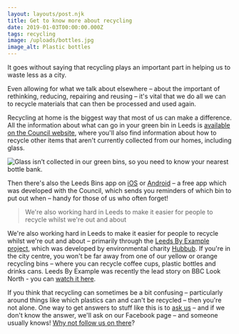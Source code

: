 ```yaml
---
layout: layouts/post.njk
title: Get to know more about recycling
date: 2019-01-03T00:00:00.000Z
tags: recycling
image: /uploads/bottles.jpg
image_alt: Plastic bottles
---
```

It goes without saying that recycling plays an important part in helping us to waste less as a city.

Even allowing for what we talk about elsewhere – about the important of rethinking, reducing, repairing and reusing – it's vital that we do all we can to recycle materials that can then be processed and used again.

Recycling at home is the biggest way that most of us can make a difference. All the information about what can go in your green bin in Leeds is [available on the Council website](https://www.leeds.gov.uk/residents/bins-and-recycling/your-bins), where you'll also find information about how to recycle other items that aren't currently collected from our homes, including glass.

![](/uploads/bottle-bank.jpg "Glass isn’t collected in our green bins, so you need to know  your nearest bottle bank.")

Then there's also the Leeds Bins app on [iOS](https://apps.apple.com/app/apple-store/id1013036432?pt=2305324&ct=zerowasteleeds-glass-campaign&mt=8) or [Android](https://play.google.com/store/apps/details?id=com.imactivate.bins&referrer=utm_source%3Dzerowasteleeds) – a free app which was developed with the Council, which sends you reminders of which bin to put out when – handy for those of us who often forget!

> We're also working hard in Leeds to make it easier for people to recycle whilst we're out and about

We're also working hard in Leeds to make it easier for people to recycle whilst we're out and about – primarily through the [Leeds By Example project](/posts/leeds-by-example/), which was developed by environmental charity [Hubbub](https://www.hubbub.org.uk/leeds-by-example). If you're in the city centre, you won't be far away from one of our yellow or orange recycling bins – where you can recycle coffee cups, plastic bottles and drinks cans.  Leeds By Example was recently the lead story on BBC Look North - you can [watch it here](https://www.zerowasteleeds.org.uk/posts/zero-waste-leeds-on-bbc-look-north/).  

If you think that recycling can sometimes be a bit confusing – particularly around things like which plastics can and can't be recycled – then you're not alone. One way to get answers to stuff like this is to [ask us](https://www.facebook.com/zerowasteleeds/) – and if we don't know the answer, we'll ask on our Facebook page – and someone usually knows!  [Why not follow us on there](https://www.facebook.com/zerowasteleeds/)?